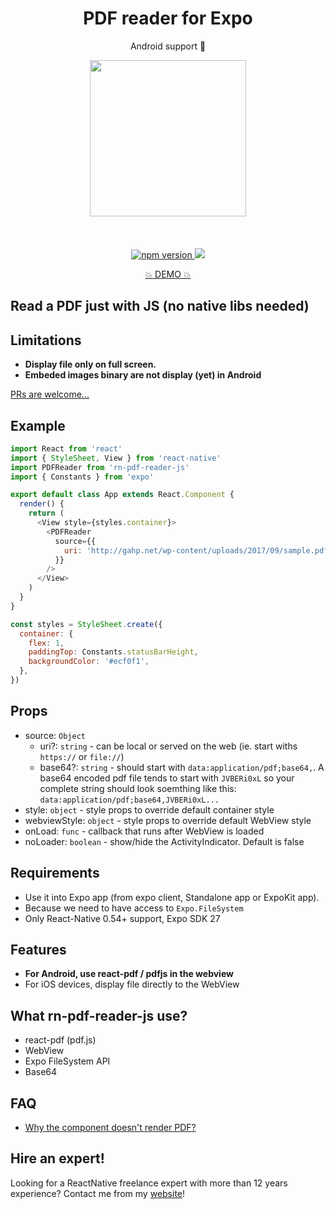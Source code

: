 <h1 align="center">PDF reader for Expo</h1>
<p align="center">Android support 🚀</p>

<p align="center">
   <img width="250" src="https://thumbs.gfycat.com/DeadPoisedBrownbutterfly-max-14mb.gif" />
   <br/>
   <br/>
   <br/>
   <br/>
   <a href="https://www.npmjs.com/package/rn-pdf-reader-js"><img alt="npm version" src="https://badge.fury.io/js/rn-pdf-reader-js.svg"/>
   <a href="http://reactnative.gallery/xcarpentier/rn-pdf-reader-js"><img src="https://img.shields.io/badge/reactnative.gallery-%F0%9F%8E%AC-green.svg"/></a>
</a>
</p>
<p align="center">
  <a href="https://exp.host/@xcarpentier/rn-pdf-reader-example">💥 DEMO 💥</a>
</p>

## Read a PDF just with JS (no native libs needed)

## Limitations

- **Display file only on full screen.**
- **Embeded images binary are not display (yet) in Android**

[PRs are welcome...](https://github.com/xcarpentier/rn-pdf-reader-js/pulls)

## Example

```javascript
import React from 'react'
import { StyleSheet, View } from 'react-native'
import PDFReader from 'rn-pdf-reader-js'
import { Constants } from 'expo'

export default class App extends React.Component {
  render() {
    return (
      <View style={styles.container}>
        <PDFReader
          source={{
            uri: 'http://gahp.net/wp-content/uploads/2017/09/sample.pdf',
          }}
        />
      </View>
    )
  }
}

const styles = StyleSheet.create({
  container: {
    flex: 1,
    paddingTop: Constants.statusBarHeight,
    backgroundColor: '#ecf0f1',
  },
})
```

## Props

- source: `Object`
  - uri?: `string` - can be local or served on the web (ie. start withs `https://` or `file://`)
  - base64?: `string` - should start with `data:application/pdf;base64,`. A base64 encoded pdf file tends to start with `JVBERi0xL` so your complete string should look soemthing like this: `data:application/pdf;base64,JVBERi0xL...`
- style: `object` - style props to override default container style
- webviewStyle: `object` - style props to override default WebView style
- onLoad: `func` - callback that runs after WebView is loaded
- noLoader: `boolean` - show/hide the ActivityIndicator. Default is false

## Requirements

- Use it into Expo app (from expo client, Standalone app or ExpoKit app).
- Because we need to have access to `Expo.FileSystem`
- Only React-Native 0.54+ support, Expo SDK 27

## Features

- **For Android, use react-pdf / pdfjs in the webview**
- For iOS devices, display file directly to the WebView

## What rn-pdf-reader-js use?

- react-pdf (pdf.js)
- WebView
- Expo FileSystem API
- Base64

## FAQ

- [Why the component doesn't render PDF?](https://github.com/xcarpentier/rn-pdf-reader-js/issues/15#issuecomment-397306743)

## Hire an expert!

Looking for a ReactNative freelance expert with more than 12 years experience? Contact me from my [website](https://xaviercarpentier.com)!

